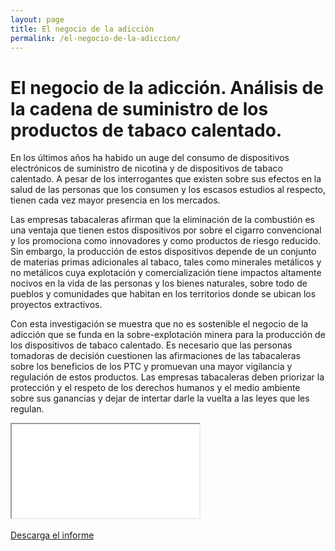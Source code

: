 ```yaml
---
layout: page
title: El negocio de la adicción
permalink: /el-negocio-de-la-adiccion/
---
```

# El negocio de la adicción. Análisis de la cadena de suministro de los productos de tabaco calentado.

En los últimos años ha habido un auge del consumo de dispositivos electrónicos de suministro de nicotina y de dispositivos de tabaco calentado.  A pesar de los interrogantes que existen sobre sus efectos en la salud de las personas que los consumen y los escasos estudios al respecto, tienen cada vez mayor presencia en los mercados. 

Las empresas tabacaleras afirman que la eliminación de la combustión es una ventaja que tienen estos dispositivos por sobre el cigarro convencional y los promociona como innovadores y como productos de riesgo reducido. Sin embargo, la producción de estos dispositivos depende de un conjunto de materias primas adicionales al tabaco, tales como minerales metálicos y no metálicos cuya explotación y comercialización tiene impactos altamente nocivos en la vida de las personas y los bienes naturales, sobre todo de pueblos y comunidades que habitan en los territorios donde se ubican los proyectos extractivos.

Con esta investigación se muestra que no es sostenible el negocio de la adicción que se funda en la sobre-explotación minera para la producción de los dispositivos de tabaco calentado. Es necesario que las personas tomadoras de decisión cuestionen las afirmaciones de las tabacaleras sobre los beneficios de los PTC y promuevan una mayor vigilancia y regulación de estos productos. Las empresas tabacaleras deben priorizar la protección y el respeto de los derechos humanos y el medio ambiente sobre sus ganancias y dejar de intertar darle la vuelta a las leyes que les regulan.


<div class="embed-responsive embed-responsive-16by9">
  <iframe class="embed-responsive-item" src="{{ site.baseurl }}/assets/ElNegocioDeLaAdiccion_TabacoCalentado.pdf"></iframe>
</div>
<br>

<div class="text-center mb-5">
  <a class="btn btn-secondary" href="https://poderlatam.org/wp-content/uploads/2024/04/ElNegocioDeLaAdiccion_TabacoCalentado.pdf" target="_blank" download>Descarga el informe</a>
</div>
